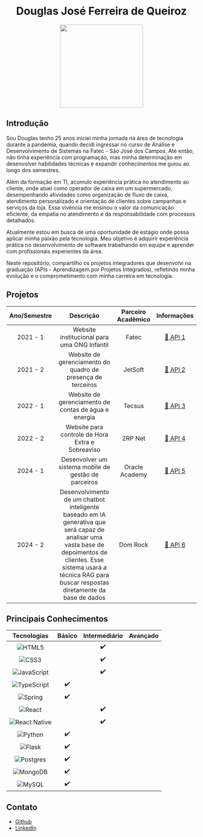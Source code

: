 <h1 align="center"> Douglas José Ferreira de Queiroz </h1>

<p align="center">
<img src="https://github.com/user-attachments/assets/bcd4b3f2-4d7b-464d-8dea-4f2e5524f85f" width="220">  
</p>


## Introdução

Sou Douglas tenho 25 anos iniciei minha jornada na área de tecnologia durante a pandemia, quando decidi ingressar no curso de Análise e Desenvolvimento de Sistemas na Fatec - São José dos Campos. Até então, não tinha experiência com programação, mas minha determinação em desenvolver habilidades técnicas e expandir conhecimentos me guiou ao longo dos semestres.

Além da formação em TI, acumulo experiência prática no atendimento ao cliente, onde atuei como operador de caixa em um supermercado, desempenhando atividades como organização de fluxo de caixa, atendimento personalizado e orientação de clientes sobre campanhas e serviços da loja. Essa vivência me ensinou o valor da comunicação eficiente, da empatia no atendimento e da responsabilidade com processos detalhados.

Atualmente estou em busca de uma oportunidade de estágio onde possa aplicar minha paixão pela tecnologia. Meu objetivo é adquirir experiência prática no desenvolvimento de software trabalhando em equipe e aprender com profissionais experientes da área.


Neste repositório, compartilho os projetos integradores que desenvolvi na graduação (APIs - Aprendizagem por Projetos Integrados), refletindo minha evolução e o comprometimento com minha carreira em tecnologia.

## Projetos
<div id="projetos" text-align="center">

| Ano/Semestre |                          Descrição                          | Parceiro Acadêmico |                              Informações                               |
| :----------: | :---------------------------------------------------------: | :----------------: | :--------------------------------------------------------------------: |
|   2021 - 1   | Website institucional para uma ONG Infantil                 |       Fatec        | [📑 API 1](https://github.com/douglaswe/portfolio-TG/blob/main/API-1.md) |
|   2021 - 2   | Website de gerenciamento do quadro de presença de terceiros |      JetSoft       |                     [📑 API 2](https://github.com/douglaswe/portfolio-TG/blob/main/API-2.md)                     |
|   2022 - 1   |    Website de gerenciamento de contas de água e energia     |       Tecsus       |                     [📑 API 3](https://github.com/douglaswe/portfolio-TG/blob/main/API-3.md)                     |
|   2022 - 2   |      Website para controle de Hora Extra e Sobreaviso       |      2RP Net       |                     [📑 API 4](https://github.com/douglaswe/portfolio-TG/blob/main/API-4.md)                     |
|   2024 - 1   | Desenvolver um sistema mobile de gestão de parceiros        |   Oracle Academy   |                     [📑 API 5](https://github.com/douglaswe/portfolio-TG/blob/main/API-5.md)                     |
|   2024 - 2   |Desenvolvimento de um chatbot inteligente baseado em IA generativa que será capaz de analisar uma vasta base de depoimentos de clientes. Esse sistema usará a técnica RAG para buscar respostas diretamente da base de dados|Dom Rock|[📑 API 6]()|

## Principais Conhecimentos

|                                                         Tecnologias                                                          | Básico | Intermediário | Avançado |
| :--------------------------------------------------------------------------------------------------------------------------: | :----: | :-----------: | :------: |
|          ![HTML5](https://img.shields.io/badge/html5-%23E34F26.svg?style=for-the-badge&logo=html5&logoColor=white)           |        |       ✔️       |          |
|            ![CSS3](https://img.shields.io/badge/css3-%231572B6.svg?style=for-the-badge&logo=css3&logoColor=white)            |        |       ✔️       |          |
| ![JavaScript](https://img.shields.io/badge/javascript-%23323330.svg?style=for-the-badge&logo=javascript&logoColor=%23F7DF1E) |        |       ✔️       |          |
|   ![TypeScript](https://img.shields.io/badge/typescript-%23007ACC.svg?style=for-the-badge&logo=typescript&logoColor=white)   |   ✔️   |               |          |
|         ![Spring](https://img.shields.io/badge/spring-%236DB33F.svg?style=for-the-badge&logo=spring&logoColor=white)         |   ✔️   |               |          |
|        ![React](https://img.shields.io/badge/react-%2320232a.svg?style=for-the-badge&logo=react&logoColor=%2361DAFB)         |        |      ✔️       |          |
| ![React Native](https://img.shields.io/badge/react_native-%2320232a.svg?style=for-the-badge&logo=react&logoColor=%2361DAFB)  |        |       ✔️       |          |
|            ![Python](https://img.shields.io/badge/python-3670A0?style=for-the-badge&logo=python&logoColor=ffdd54)            |   ✔️    |               |          |
|            ![Flask](https://img.shields.io/badge/flask-%23000.svg?style=for-the-badge&logo=flask&logoColor=white)            |   ✔️    |               |          |
|     ![Postgres](https://img.shields.io/badge/postgres-%23316192.svg?style=for-the-badge&logo=postgresql&logoColor=white)     |   ✔️    |               |          |
|       ![MongoDB](https://img.shields.io/badge/MongoDB-%234ea94b.svg?style=for-the-badge&logo=mongodb&logoColor=white)        |   ✔️    |               |          |
|            ![MySQL](https://img.shields.io/badge/mysql-%2300f.svg?style=for-the-badge&logo=mysql&logoColor=white)            |   ✔️    |               |          |

## Contato

* [Github](https://github.com/douglaswe)
* [LinkedIn](https://www.linkedin.com/in/douglas-queiroz-3b9a72212/)
